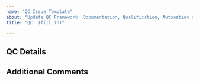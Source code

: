 ```yaml
---
name: "QC Issue Template"
about: "Update QC Framework: Documentation, Qualification, Automation etc.  "
title: "QC: (fill in)"

---
```

## QC Details
<!--- What Updates are being made. Link to PR/Issues as appropriate. -->

## Additional Comments
<!--- Not required, anything else import pertaining to this issue -->
